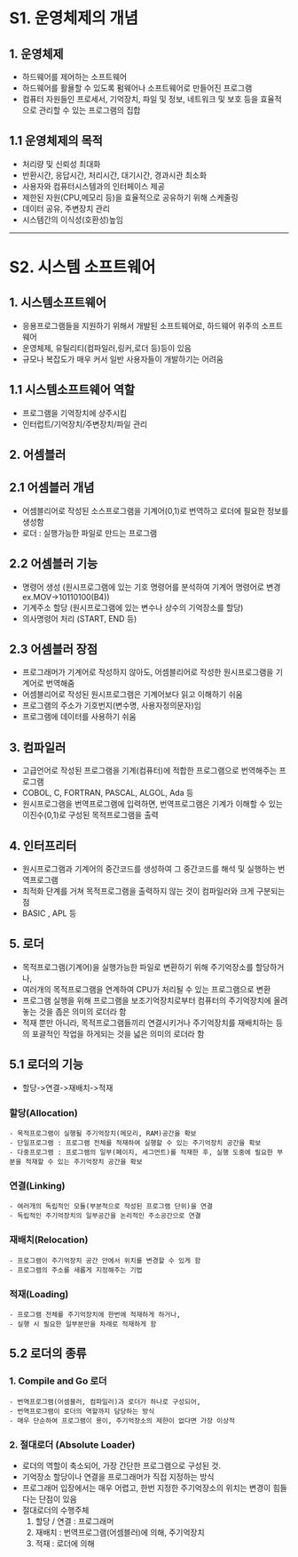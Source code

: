# S1. 운영체제의 개념
## 1. 운영체제
- 하드웨어를 제어하는 소프트웨어
- 하드웨어를 활욜할 수 있도록 펌웨어나 소프트웨어로 만들어진 프로그램
- 컴퓨터 자원들인 프로세서, 기억장치, 파일 및 정보, 네트워크 및 보호 등을 효율적으로 관리할 수 있는 프로그램의 집합
## 1.1 운영체제의 목적
- 처리량 및 신뢰성 최대화
- 반환시간, 응답시간, 처리시간, 대기시간, 경과시관 최소화
- 사용자와 컴퓨터시스템과의 인터페이스 제공
- 제한된 자원(CPU,메모리 등)을 효율적으로 공유하기 위해 스케줄링
- 데이터 공유, 주변장치 관리
- 시스템간의 이식성(호환성)높임

---
# S2. 시스템 소프트웨어
## 1. 시스템소프트웨어
- 응용프로그램들을 지원하기 위해서 개발된 소프트웨어로, 하드웨어 위주의 소프트웨어
- 운영체제, 유틸리티(컴파일러,링커,로더 등)등이 있음
- 규모나 복잡도가 매우 커서 일반 사용자들이 개발하기는 어려움
## 1.1 시스템소프트웨어 역할
- 프로그램을 기억장치에 상주시킴
- 인터럽트/기억장치/주변장치/파일 관리

## 2. 어셈블러
## 2.1 어셈블러 개념
- 어셈블리어로 작성된 소스프로그램을 기계어(0,1)로 번역하고 로더에 필요한 정보를 생성함
- 로더 : 실행가능한 파일로 만드는 프로그램
## 2.2 어셈블러 기능
- 명령어 생성 (원시프로그램에 있는 기호 명령어를 분석하여 기계어 명령어로 변경 ex.MOV->10110100(B4))
- 기계주소 할당 (원시프로그램에 있는 변수나 상수의 기억장소를 할당)
- 의사명령어 처리 (START, END 등)
## 2.3 어셈블러 장점
- 프로그래머가 기계어로 작성하지 않아도, 어셈블리어로 작성한 원시프로그램을 기계어로 번역해줌
- 어셈블리어로 작성된 원시프로그램은 기계어보다 읽고 이해하기 쉬움
- 프로그램의 주소가 기호번지(변수명, 사용자정의문자)임
- 프로그램에 데이터를 사용하기 쉬움

## 3. 컴파일러
- 고급언어로 작성된 프로그램을 기계(컴퓨터)에 적합한 프로그램으로 번역해주는 프로그램
- COBOL, C, FORTRAN, PASCAL, ALGOL, Ada 등
- 원시프로그램을 번역프로그램에 입력하면, 번역프로그램은 기계가 이해할 수 있는 이진수(0,1)로 구성된 목적프로그램을 출력

## 4. 인터프리터
- 원시프로그램과 기계어의 중간코드를 생성하여 그 중간코드를 해석 및 실행하는 번역프로그램
- 최적화 단계를 거쳐 목적프로그램을 출력하지 않는 것이 컴파일러와 크게 구분되는 점
- BASIC , APL 등

## 5. 로더
- 목적프로그램(기계어)을 실행가능한 파일로 변환하기 위해 주기억장소를 할당하거나,
- 여러개의 목적프로그램을 연계하여 CPU가 처리될 수 있는 프로그램으로 변환
- 프로그램 실행을 위해 프로그램을 보조기억장치로부터 컴퓨터의 주기억장치에 올려놓는 것을 좁은 의미의 로더라 함
- 적재 뿐만 아니라, 목적프로그램들끼리 연결시키거나 주기억장치를 재배치하는 등의 포괄적인 작업을 하게되는 것을 넓은 의미의 로더라 함
## 5.1 로더의 기능
- 할당->연결->재배치->적재

### 할당(Allocation)

    - 목적프로그램이 실행될 주기억장치(메모리, RAM)공간을 확보
    - 단일프로그램 : 프로그램 전체를 적재하여 실행할 수 있는 주기억장치 공간을 확보
    - 다중프로그램 : 프로그램의 일부(페이지, 세그먼트)를 적재한 후, 실행 도중에 필요한 부분을 적재할 수 있는 주기억장치 공간을 확보

### 연결(Linking)

    - 여러개의 독립적인 모듈(부분적으로 작성된 프로그램 단위)을 연결
    - 독립적인 주기억장치의 일부공간을 논리적인 주소공간으로 연결

### 재배치(Relocation)

    - 프로그램이 주기억장치 공간 안에서 위치를 변경할 수 있게 함
    - 프로그램의 주소를 새롭게 지정해주는 기법

### 적재(Loading)

    - 프로그램 전체를 주기억장치에 한번에 적재하게 하거나, 
    - 실행 시 필요한 일부분만을 차례로 적재하게 함

## 5.2 로더의 종류
### 1. Compile and Go 로더

    - 번역프로그램(어셈블러, 컴파일러)과 로더가 하나로 구성되어, 
    - 번역프로그램이 로더의 역할까지 담당하는 방식
    - 매우 단순하여 프로그램이 용이, 주기억장소의 제한이 없다면 가장 이상적
    
### 2. 절대로더 (Absolute Loader)

- 로더의 역할이 축소되어, 가장 간단한 프로그램으로 구성된 것.
- 기억장소 할당이나 연결을 프로그래머가 직접 지정하는 방식
- 프로그래머 입장에서는 매우 어렵고, 한번 지정한 주기억장소의 위치는 변경이 힘들다는 단점이 있음
- 절대로더의 수행주체
  1) 할당 / 연결 : 프로그래머
  2) 재배치 : 번역프로그램(어셈블러)에 의해, 주기억장치
  3) 적재 : 로더에 의해




